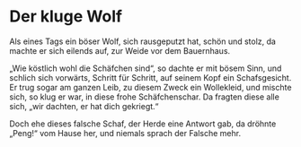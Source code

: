 # Der kluge Wolf

Als eines Tags ein böser Wolf,
sich rausgeputzt hat, schön und stolz,
da machte er sich eilends auf,
zur Weide vor dem Bauernhaus.

„Wie köstlich wohl die Schäfchen sind“,
so dachte er mit bösem Sinn,
und schlich sich vorwärts, Schritt für Schritt,
auf seinem Kopf ein Schafsgesicht.
Er trug sogar am ganzen Leib,
zu diesem Zweck ein Wollekleid,
und mischte sich, so klug er war,
in diese frohe Schäfchenschar.
Da fragten diese alle sich,
„wir dachten, er hat dich gekriegt.“

Doch ehe dieses falsche Schaf,
der Herde eine Antwort gab,
da dröhnte „Peng!“ vom Hause her,
und niemals sprach der Falsche mehr.